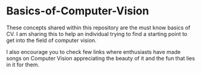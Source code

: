 # Basics-of-Computer-Vision
These concepts shared within this repository are the must know basics of CV. I am sharing this to help an individual trying to find a 
starting point to get into the field of computer vision. 

I also encourage you to check few links where enthusiasts have made songs on Computer Vision appreciating the beauty of it 
and the fun that lies in it for them.

